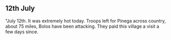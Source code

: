 ## 12th July

"July 12th. It was extremely hot today. Troops left for Pinega across country, about 75 miles, Bolos have been attacking. They paid this village a visit a few days since.